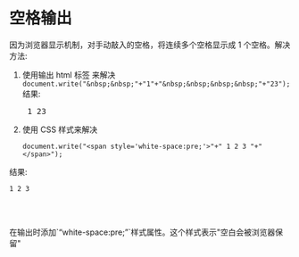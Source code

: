 # 空格输出

因为浏览器显示机制，对手动敲入的空格，将连续多个空格显示成 1 个空格。解决方法:

1. 使用输出 html 标签&nbsp;来解决 `document.write("&nbsp;&nbsp;"+"1"+"&nbsp;&nbsp;&nbsp;&nbsp;"+"23");` 结果:<pre> 1 23</pre>
2. 使用 CSS 样式来解决<pre> `document.write("<span style='white-space:pre;'>"+" 1 2 3 "+"</span>");`</pre>

结果: <pre>`1 2 3`

 </pre>
 在输出时添加`“white-space:pre;”`样式属性。这个样式表示"空白会被浏览器保留"

